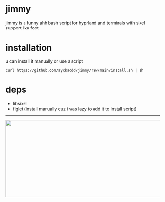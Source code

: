 # jimmy

jimmy is a funny ahh bash script for hyprland and terminals with sixel support like foot

# installation

u can install it manually or use a script

```curl https://github.com/ayxkaddd/jimmy/raw/main/install.sh | sh```

# deps

* libsixel
* figlet (install manually cuz i was lazy to add it to install script)

---

<p align="center"><img src="https://github.com/ayxkaddd/jimmy/blob/main/pics/jimmykekz.jpg?raw=true" height=250 width=600></p>

